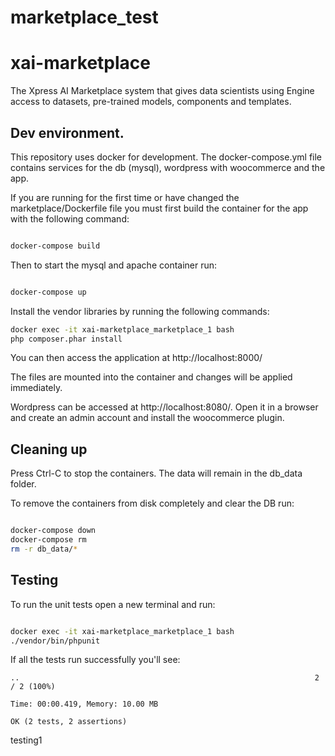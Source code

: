 # marketplace_test
# xai-marketplace

The Xpress AI Marketplace system that gives data scientists using Engine
access to datasets, pre-trained models, components and templates.


## Dev environment.

This repository uses docker for development.  The docker-compose.yml file
contains services for the db (mysql), wordpress with woocommerce and the 
app.

If you are running for the first time or have changed the 
marketplace/Dockerfile file you must first build the container for the app
with the following command:

```sh

docker-compose build

```

Then to start the mysql and apache container run:

```sh

docker-compose up
```

Install the vendor libraries by running the following commands:

```sh
docker exec -it xai-marketplace_marketplace_1 bash
php composer.phar install
```

You can then access the application at http://localhost:8000/

The files are mounted into the container and changes will be applied immediately.

Wordpress can be accessed at http://localhost:8080/.  Open it in a browser 
and create an admin account and install the woocommerce plugin.


## Cleaning up

Press Ctrl-C to stop the containers.  The data will remain in the db_data
folder.

To remove the containers from disk completely and clear the DB run:

```sh

docker-compose down
docker-compose rm
rm -r db_data/*
```


## Testing

To run the unit tests open a new terminal and run:

```sh

docker exec -it xai-marketplace_marketplace_1 bash
./vendor/bin/phpunit
```

If all the tests run successfully you'll see:

```
..                                                                  2 / 2 (100%)

Time: 00:00.419, Memory: 10.00 MB

OK (2 tests, 2 assertions)
```

testing1
